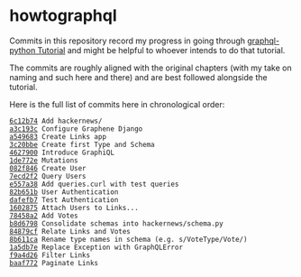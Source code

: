 # howtographql

Commits in this repository record my progress in going through [graphql-python
Tutorial](https://www.howtographql.com/graphql-python/0-introduction/) and
might be helpful to whoever intends to do that tutorial.

The commits are roughly aligned with the original chapters (with my take on
naming and such here and there) and are best followed alongside the tutorial.

Here is the full list of commits here in chronological order:

[`6c12b74`](https://github.com/zdzislaw-s/howtographql/commit/6c12b74abc6ccfcaad1bcec7412ad8a422a5da8f)` Add hackernews/`  
[`a3c193c`](https://github.com/zdzislaw-s/howtographql/commit/a3c193c60d02162a4782f0ce79f0a86b17b433e0)` Configure Graphene Django`  
[`a549683`](https://github.com/zdzislaw-s/howtographql/commit/a549683b58db4a7928bab95fd2efad8afb37ff9a)` Create Links app`  
[`3c20bbe`](https://github.com/zdzislaw-s/howtographql/commit/3c20bbe54ffd42719b8d5a9ccd6f40d972d715c9)` Create first Type and Schema`  
[`4627900`](https://github.com/zdzislaw-s/howtographql/commit/462790064d9aea7d4d5f8a83a054ed2f44df0186)` Introduce GraphiQL`  
[`1de772e`](https://github.com/zdzislaw-s/howtographql/commit/1de772e16782e9b166b94d0c362865eaf8fbdc32)` Mutations`  
[`082f846`](https://github.com/zdzislaw-s/howtographql/commit/082f8461f1a58cdefff9e41fb59e7defe88fbab0)` Create User`  
[`7ecd2f2`](https://github.com/zdzislaw-s/howtographql/commit/7ecd2f203b6427abd83a85888cc3b12eb428560c)` Query Users`  
[`e557a38`](https://github.com/zdzislaw-s/howtographql/commit/e557a38cba03bc9575b0270d091b057b9636cfb0)` Add queries.curl with test queries`  
[`82b651b`](https://github.com/zdzislaw-s/howtographql/commit/82b651b693760937d812176df16303ea4f61e8ea)` User Authentication`  
[`dafefb7`](https://github.com/zdzislaw-s/howtographql/commit/dafefb7b53e9d879a7bd8edd02347beb8aeac829)` Test Authentication`  
[`1602875`](https://github.com/zdzislaw-s/howtographql/commit/16028752c233fc955a5a5ca667cbbd0ae7ef7a93)` Attach Users to Links...`  
[`78458a2`](https://github.com/zdzislaw-s/howtographql/commit/78458a2f3727e42d2a2aeb3539d422e35543f24a)` Add Votes`  
[`b8d6798`](https://github.com/zdzislaw-s/howtographql/commit/b8d679879a2e3a5f1045528f41d9f031348ee6db)` Consolidate schemas into hackernews/schema.py`  
[`84879cf`](https://github.com/zdzislaw-s/howtographql/commit/84879cf9b8b4f9f36db62a1ef1de622f38244624)` Relate Links and Votes`  
[`8b611ca`](https://github.com/zdzislaw-s/howtographql/commit/8b611ca0b4830f0ce7f1dafac5c3970e7a943149)` Rename type names in schema (e.g. s/VoteType/Vote/)`  
[`1a5db7e`](https://github.com/zdzislaw-s/howtographql/commit/1a5db7e74a8ecb70ae3930e2b74b7352e89dabca)` Replace Exception with GraphQLError`  
[`f9a4d26`](https://github.com/zdzislaw-s/howtographql/commit/f9a4d269abd92fe9bd389fc640c34edfdad15540)` Filter Links`  
[`baaf772`](https://github.com/zdzislaw-s/howtographql/commit/baaf7723cd14321a16b67310676349eb5d904a4f)` Paginate Links`  
